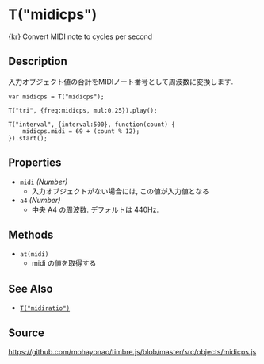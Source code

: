 T("midicps")
============
{kr} Convert MIDI note to cycles per second

## Description ##
入力オブジェクト値の合計をMIDIノート番号として周波数に変換します.

```timbre
var midicps = T("midicps");

T("tri", {freq:midicps, mul:0.25}).play();

T("interval", {interval:500}, function(count) {
    midicps.midi = 69 + (count % 12);
}).start();
```

## Properties ##
- `midi` _(Number)_
  - 入力オブジェクトがない場合には, この値が入力値となる
- `a4` _(Number)_  
  - 中央 A4 の周波数. デフォルトは 440Hz.

## Methods ##
- `at(midi)`
  - midi の値を取得する

## See Also ##
- [`T("midiratio")`](./midiratio.html)

## Source ##
https://github.com/mohayonao/timbre.js/blob/master/src/objects/midicps.js
